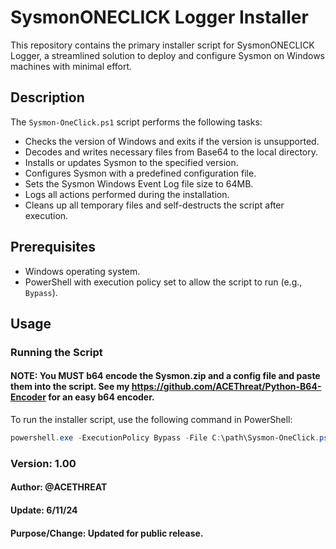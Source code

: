 # SysmonONECLICK Logger Installer

This repository contains the primary installer script for SysmonONECLICK Logger, a streamlined solution to deploy and configure Sysmon on Windows machines with minimal effort.

## Description

The `Sysmon-OneClick.ps1` script performs the following tasks:
- Checks the version of Windows and exits if the version is unsupported.
- Decodes and writes necessary files from Base64 to the local directory.
- Installs or updates Sysmon to the specified version.
- Configures Sysmon with a predefined configuration file.
- Sets the Sysmon Windows Event Log file size to 64MB.
- Logs all actions performed during the installation.
- Cleans up all temporary files and self-destructs the script after execution.

## Prerequisites

- Windows operating system.
- PowerShell with execution policy set to allow the script to run (e.g., `Bypass`).

## Usage

### Running the Script

#### NOTE: You MUST b64 encode the Sysmon.zip and a config file and paste them into the script. See my https://github.com/ACEThreat/Python-B64-Encoder for an easy b64 encoder.

To run the installer script, use the following command in PowerShell:

```powershell
powershell.exe -ExecutionPolicy Bypass -File C:\path\Sysmon-OneClick.ps1
```

### Version: 1.00 
#### Author: @ACETHREAT
#### Update: 6/11/24
#### Purpose/Change: Updated for public release.
